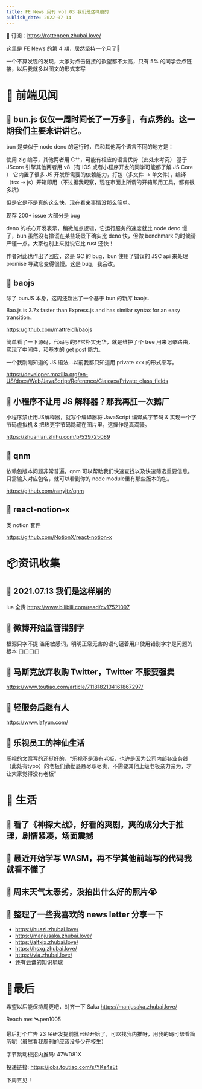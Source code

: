 ```yaml
---
title: FE News 周刊 vol.03 我们是这样崩的
publish_date: 2022-07-14
---
```


📮 订阅：https://rottenpen.zhubai.love/

这里是 FE News 的第 4 期，居然坚持一个月了🎉

一个不算发现的发现，大家对点击链接的欲望都不太高，只有 5% 的同学会点链接，以后我就多以图文的形式来写

# 🙈 前端见闻 
## 🧩 bun.js 仅仅一周时间长了一万多🌟，有点秀的。这一期我们主要来讲讲它。
bun 是类似于 node deno 的运行时，它和其他两个语言不同的地方是：

使用 zig 编写，其他两者用 C艹，可能有相应的语言优势（此处未考究）
基于 JScore 引擎其他两者用 v8（有 IOS 或者小程序开发的同学可能都了解 JS Core ）
它内置了很多 JS 开发所需要的依赖能力，打包（多文件 -> 单文件），编译（tsx -> js）开箱即用（不过据我观察，现在市面上所谓的开箱即用工具，都有很多坑）

但是它是不是真的这么快，现在看来事情没那么简单。

现存 200+ issue 大部分是 bug

deno 的核心开发表示，稍微加点逻辑，它运行服务的速度就比 node deno 慢了，bun 虽然没有撒谎在某些场景下确实比 deno 快，但做 benchmark 的时候请严谨一点。大家也别上来就说它比 rust 还快！


作者对此也作出了回应，这是 GC 的 bug，bun 使用了错误的 JSC api 来处理 promise 导致它变得很慢。这是 bug，我会改。

## 🧩 baojs
除了 bunJS 本身，这周还新出了一个基于 bun 的新库 baojs.

Bao.js is 3.7x faster than Express.js and has similar syntax for an easy transition。

https://github.com/mattreid1/baojs

简单看了一下源码，代码写的非常朴实无华，就是维护了个 tree 用来记录路由，实现了中间件，和基本的 get post 能力。

一个我刚刚知道的 JS 语法...以前我都只知道用 private xxx 的形式来写。

https://developer.mozilla.org/en-US/docs/Web/JavaScript/Reference/Classes/Private_class_fields

## 🧩 小程序不让用 JS 解释器？那我再肛一次鹅厂
小程序禁止用JS解释器，就写个编译器将 JavaScript 编译成字节码 & 实现一个字节码虚拟机 & 把热更字节码隐藏在图片里，这操作是真滴骚。


https://zhuanlan.zhihu.com/p/539725089

## 🧩 qnm
依赖包版本问题非常普遍，qnm 可以帮助我们快速查找以及快速筛选重要信息。只需输入对应包名，就可以看到你的 node module里有那些版本的包。


https://github.com/ranyitz/qnm

## 🧩 react-notion-x
类 notion 套件


https://github.com/NotionX/react-notion-x



# 📦资讯收集
## 🧩 2021.07.13 我们是这样崩的
lua 全责
https://www.bilibili.com/read/cv17521097


## 🧩 微博开始监管错别字
根源只字不提
滥用敏感词，明明正常无害的语句逼着用户使用错别字才是问题的根本
口口口口

## 🧩 马斯克放弃收购 Twitter，Twitter 不服要强卖
https://www.toutiao.com/article/7118182134161867297/


## 🧩 轻服务后继有人

https://www.lafyun.com/

## 🧩 乐视员工的神仙生活
乐视的文案写的还挺好的，“乐视不是没有老板，也许是因为公司内部各业务线（此处有typo）的老板们勤勤恳恳尽职尽责，不需要其他上级老板亲力亲为，才让大家觉得没有老板”


# 🚴 生活
## 🧩 看了《神探大战》，好看的爽剧，爽的成分大于推理，剧情紧凑，场面震撼

## 🧩 最近开始学写 WASM，再不学其他前端写的代码我就看不懂了

## 🧩 周末天气太恶劣，没拍出什么好的照片😭

## 🧩 整理了一些我喜欢的 news letter 分享一下

- https://huazi.zhubai.love/
- https://manjusaka.zhubai.love/
- https://alfxjx.zhubai.love/
- https://hsxg.zhubai.love/
- https://via.zhubai.love/
- 还有云谦的知识星球

# 👋最后

希望以后能保持周更吧，对齐一下 Saka https://manjusaka.zhubai.love/

Reach me: 🛰️pen1005

最后打个广告 23 届研发提前批已经开始了，可以找我内推呀，用我的码可帮看简历呢（虽然看我周刊的应该没多少在校生）

字节跳动校招内推码: 47WD81X 

投递链接: https://jobs.toutiao.com/s/YKs4sEt

下周五见！

